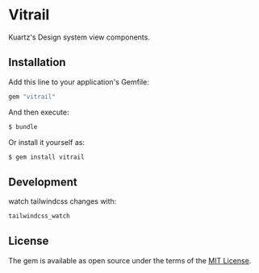 # Vitrail
Kuartz's Design system view components.

## Installation
Add this line to your application's Gemfile:

```ruby
gem "vitrail"
```

And then execute:
```bash
$ bundle
```

Or install it yourself as:
```bash
$ gem install vitrail
```

## Development

watch tailwindcss changes with:
```bash
tailwindcss_watch
```

## License
The gem is available as open source under the terms of the [MIT License](https://opensource.org/licenses/MIT).
